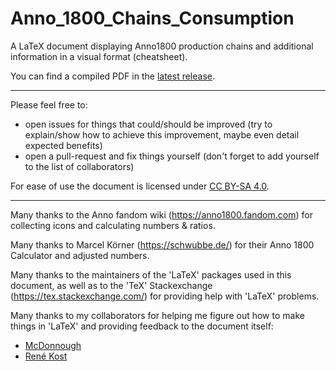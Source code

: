 # Anno_1800_Chains_Consumption
A LaTeX document  displaying Anno1800 production chains and additional information in a visual format (cheatsheet).

You can find a compiled PDF in the [latest release](https://github.com/dotSp0T/Anno_1800_Chains_Consumption/releases/latest).

---

Please feel free to:

 - open issues for things that could/should be improved (try to explain/show how to achieve this improvement, maybe even detail expected benefits)
 - open a pull-request and fix things yourself (don't forget to add yourself to the list of collaborators)

For ease of use the document is licensed under [CC BY-SA 4.0](https://creativecommons.org/licenses/by-sa/4.0/).

---

Many thanks to the Anno fandom wiki (https://anno1800.fandom.com) for collecting icons and calculating numbers \& ratios.

Many thanks to Marcel Körner (https://schwubbe.de/) for their Anno 1800 Calculator and adjusted numbers.

Many thanks to the maintainers of the 'LaTeX' packages used in this document, as well as to the 'TeX' Stackexchange (https://tex.stackexchange.com/) for providing help with 'LaTeX' problems.

Many thanks to my collaborators for helping me figure out how to make things in 'LaTeX' and providing feedback to the document itself:

 - [McDonnough](https://github.com/McDonnough)
 - [René Kost](https://github.com/rkost)
